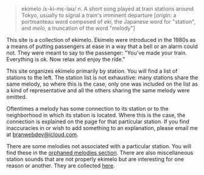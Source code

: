 ><span class="entry">ekimelo</span> /ɛ-ki-mɛ-ləʊ/ *n*. A short song played at train stations around Tokyo, usually to signal a train's imminent departure [*origin:* a portmanteau word composed of *eki*, the Japanese word for "station", and *melo*, a truncation of the word "melody"]

This site is a collection of ekimelo. Ekimelo were introduced in the 1980s as a means of putting passengers at ease in a way that a bell or an alarm could not. They were meant to say to the passenger: "You've made your train. Everything is ok. Now relax and enjoy the ride." 

This site organizes ekimelo primarily by station. You will find a list of stations to the left. The station list is not exhaustive: many stations share the same melody, so where this is the case, only one was included on the list as a kind of representative and all the others sharing the same melody were omitted.

Oftentimes a melody has some connection to its station or to the neighborhood in which its station is located. Where this is the case, the connection is explained on the page for that particular station. If you find inaccuracies in or wish to add something to an explanation, please email me at <a href="mailto:branwebdev@icloud.com">branwebdev@icloud.com</a>.

There are some melodies not associated with a particular station. You will find these in the [orphaned melodies section](/#/orphaned). There are also miscellaneous station sounds that are not properly ekimelo but are interesting for one reason or another. They are collected [here](/#/sounds).